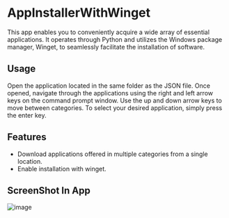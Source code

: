 # AppInstallerWithWinget

This app enables you to conveniently acquire a wide array of essential applications. It operates through Python and utilizes the Windows package manager, Winget, to seamlessly facilitate the installation of software.

## Usage
Open the application located in the same folder as the JSON file. Once opened, navigate through the applications using the right and left arrow keys on the command prompt window. Use the up and down arrow keys to move between categories. To select your desired application, simply press the enter key.

## Features
- Download applications offered in multiple categories from a single location.
- Enable installation with winget.

## ScreenShot In App
![image](https://github.com/EfeSerindik/AppInstallerWithWinget/assets/95052112/3ef288c7-40e7-483d-8950-f00ea98fd70d)

